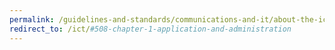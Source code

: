 ```yaml
---
permalink: /guidelines-and-standards/communications-and-it/about-the-ict-refresh/final-rule/text-of-the-standards-and-guidelines/#E101-general
redirect_to: /ict/#508-chapter-1-application-and-administration
---
```

